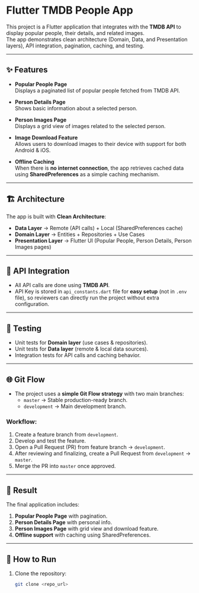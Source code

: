 # Flutter TMDB People App

This project is a Flutter application that integrates with the **TMDB API** to display popular people, their details, and related images.  
The app demonstrates clean architecture (Domain, Data, and Presentation layers), API integration, pagination, caching, and testing.

---

## ✨ Features
- **Popular People Page**  
  Displays a paginated list of popular people fetched from TMDB API.

- **Person Details Page**  
  Shows basic information about a selected person.

- **Person Images Page**  
  Displays a grid view of images related to the selected person.

- **Image Download Feature**  
  Allows users to download images to their device with support for both Android & iOS.

- **Offline Caching**  
  When there is **no internet connection**, the app retrieves cached data using **SharedPreferences** as a simple caching mechanism.

---

## 🏗️ Architecture
The app is built with **Clean Architecture**:
- **Data Layer** → Remote (API calls) + Local (SharedPreferences cache)
- **Domain Layer** → Entities + Repositories + Use Cases
- **Presentation Layer** → Flutter UI (Popular People, Person Details, Person Images pages)

---

## 🔑 API Integration
- All API calls are done using **TMDB API**.
- API Key is stored in `api_constants.dart` file for **easy setup** (not in `.env` file), so reviewers can directly run the project without extra configuration.

---

## 🧪 Testing
- Unit tests for **Domain layer** (use cases & repositories).
- Unit tests for **Data layer** (remote & local data sources).
- Integration tests for API calls and caching behavior.

---

## 🌐 Git Flow
- The project uses a **simple Git Flow strategy** with two main branches:
    - `master` → Stable production-ready branch.
    - `development` → Main development branch.

### Workflow:
1. Create a feature branch from `development`.
2. Develop and test the feature.
3. Open a Pull Request (PR) from feature branch → `development`.
4. After reviewing and finalizing, create a Pull Request from `development` → `master`.
5. Merge the PR into `master` once approved.

---

## 📱 Result
The final application includes:
1. **Popular People Page** with pagination.
2. **Person Details Page** with personal info.
3. **Person Images Page** with grid view and download feature.
4. **Offline support** with caching using SharedPreferences.

---

## 🚀 How to Run
1. Clone the repository:
   ```bash
   git clone <repo_url>
